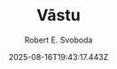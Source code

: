 ---
title: "Vāstu"
date: "2025-08-16T19:43:17.443Z"
author: "Robert E. Svoboda"
read_year: "NO"
recommendation: '3'
url: /bookshelf/v-stu
---